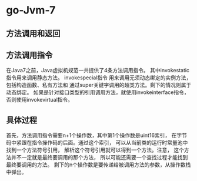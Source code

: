 # go-Jvm-7

## 方法调用和返回
## 方法调用指令
在Java7之前，Java虚拟机规范一共提供了4条方法调用指令。
其中invokestatic指令用来调用静态方法。 invokespecial指令
用来调用无须动态绑定的实例方法，包括构造函数、私有方法和
通过super关键字调用的超类方法。剩下的情况则属于动态绑定。
如果是针对接口类型的引用调用方法，就使用invokeinterface指令，
否则使用invokevirtual指令。
## 具体过程
首先，方法调用指令需要n+1个操作数，其中第1个操作数是uint16索引，
在字节码中紧跟在指令操作码的后面。通过这个索引，
可以从当前类的运行时常量池中找到一个方法符号引用，
解析这个符号引用就可以得到一个方法。注意，
这个方法并不一定就是最终要调用的那个方法，
所以可能还需要一个查找过程才能找到最终要调用的方法。
剩下的n个操作数是要传递给被调用方法的参数，从操作数栈中弹出。
